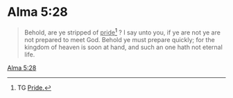 # Alma 5:28

> Behold, are ye stripped of <u>pride</u>[^a] ? I say unto you, if ye are not ye are not prepared to meet God. Behold ye must prepare quickly; for the kingdom of heaven is soon at hand, and such an one hath not eternal life.

[Alma 5:28](https://www.churchofjesuschrist.org/study/scriptures/bofm/alma/5?lang=eng&id=p28#p28)


[^a]: TG [Pride.](https://www.churchofjesuschrist.org/study/scriptures/tg/pride?lang=eng)
